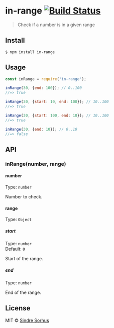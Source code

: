 # in-range [![Build Status](https://travis-ci.org/sindresorhus/in-range.svg?branch=master)](https://travis-ci.org/sindresorhus/in-range)

> Check if a number is in a given range


## Install

```
$ npm install in-range
```


## Usage

```js
const inRange = require('in-range');

inRange(30, {end: 100}); // 0..100
//=> true

inRange(30, {start: 10, end: 100}); // 10..100
//=> true

inRange(30, {start: 100, end: 10}); // 10..100
//=> true

inRange(30, {end: 10}); // 0..10
//=> false
```


## API

### inRange(number, range)

#### number

Type: `number`

Number to check.

#### range

Type: `Object`

##### start

Type: `number`<br>
Default: `0`

Start of the range.

##### end

Type: `number`

End of the range.


## License

MIT © [Sindre Sorhus](https://sindresorhus.com)

